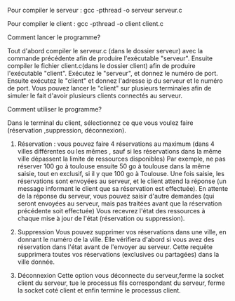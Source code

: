 Pour compiler le serveur : gcc -pthread -o serveur serveur.c

Pour compiler le client : gcc -pthread -o client client.c

Comment lancer le programme?

Tout d'abord compiler le serveur.c (dans le dossier serveur) avec la commande précédente afin de produire l'exécutable "serveur".
Ensuite compiler le fichier client.c(dans le dossier client) afin de produire l'exécutable "client".
Exécutez le "serveur", et donnez le numéro de port.
Ensuite exécutez le "client" et donnez l'adresse ip du serveur et le numéro de port.
Vous pouvez lancer le "client" sur plusieurs terminales afin de simuler le fait d'avoir plusieurs clients connectés au serveur.

Comment utiliser le programme?

Dans le terminal du client, sélectionnez ce que vous voulez faire (réservation ,suppression, déconnexion).

1) Réservation : 
vous pouvez faire 4 réservations au maximum (dans 4 villes différentes ou les mêmes , sauf si les réservations dans la même ville dépassent la limite de ressources disponibles)
Par exemple, ne pas réserver 100 go à toulouse ensuite 50 go à toulouse dans la même saisie, tout en exclusif, si il y que 100 go à Toulouse.
Une fois saisie, les réservations sont envoyées au serveur, et le client attend la réponse (un message informant le client que sa réservation est effectuée).
En attente de la réponse du serveur, vous pouvez saisir d'autre demandes (qui seront envoyées au serveur, mais pas traitées avant que la réservation précédente soit effectuée)
Vous recevrez l'état des ressources à chaque mise à jour de l'état (réservation ou suppression).

2) Suppression
Vous pouvez supprimer vos réservations dans une ville, en donnant le numéro de la ville.
Elle vérifiera d'abord si vous avez des réservation dans l'état avant de l'envoyer au serveur. 
Cette requête supprimera toutes vos réservations (exclusives ou partagées) dans la ville donnée.

3) Déconnexion
Cette option vous déconnecte du serveur,ferme la socket client du serveur, tue le processus fils correspondant du serveur, ferme la socket coté client et enfin termine le processus client.
